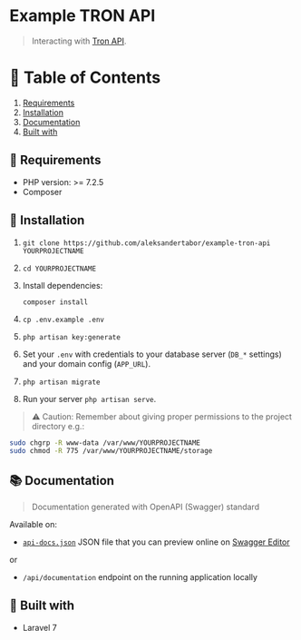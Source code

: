 Example TRON API
======================
> Interacting with [Tron API](https://developers.tron.network/reference).

# 🚩 Table of Contents

1. [Requirements](#-requirements)
2. [Installation](#-installation)
3. [Documentation](#-documentation)
4. [Built with](#-built-with)

## 🔌 Requirements

- PHP version: >= 7.2.5
- Composer

## 🧾 Installation

1. `git clone https://github.com/aleksandertabor/example-tron-api YOURPROJECTNAME`
2. `cd YOURPROJECTNAME`
3. Install dependencies:

    `composer install`

4. `cp .env.example .env`
5. `php artisan key:generate`
6. Set your `.env` with credentials to your database server (`DB_*` settings) and your domain config (`APP_URL`).
8. `php artisan migrate`
11. Run your server `php artisan serve`.

> ⚠️ Caution: Remember about giving proper permissions to the project directory e.g.:
```bash
sudo chgrp -R www-data /var/www/YOURPROJECTNAME
sudo chmod -R 775 /var/www/YOURPROJECTNAME/storage
```

## 📚 Documentation
> Documentation generated with OpenAPI (Swagger) standard

Available on:
- [`api-docs.json`](/storage/docs/api-docs.json) JSON file that you can preview online on [Swagger Editor](https://editor.swagger.io/)

or

-  `/api/documentation` endpoint on the running application locally

## 🧰 Built with

- Laravel 7